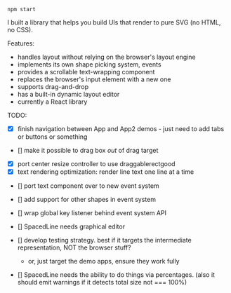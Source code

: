 `npm start`

I built a library that helps you build UIs that render to pure SVG (no HTML, no CSS).

Features:
- handles layout without relying on the browser's layout engine
- implements its own shape picking system, events
- provides a scrollable text-wrapping component
- replaces the browser's input element with a new one
- supports drag-and-drop
- has a built-in dynamic layout editor
- currently a React library

TODO:
- [x] finish navigation between App and App2 demos - just need to add tabs or buttons or something
- [] make it possible to drag box _out_ of drag target
- [x] port center resize controller to use draggablerectgood
- [x] text rendering optimization: render line text one line at a time
- [] port text component over to new event system
- [] add support for other shapes in event system
- [] wrap global key listener behind event system API
- [] SpacedLine needs graphical editor
- [] develop testing strategy. best if it targets the intermediate representation, NOT the browser stuff?
  - or, just target the demo apps, ensure they work fully

- [] SpacedLine needs the ability to do things via percentages. (also it should emit warnings if it detects total size not === 100%)
